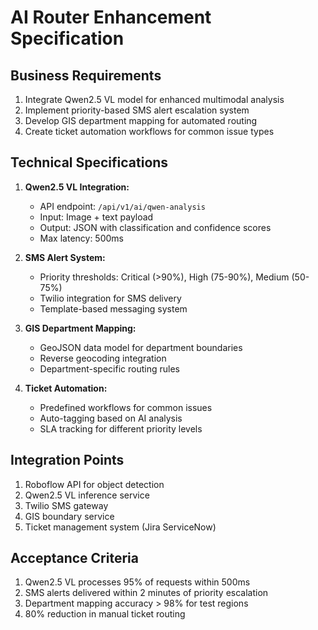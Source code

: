 # AI Router Enhancement Specification

## Business Requirements
1. Integrate Qwen2.5 VL model for enhanced multimodal analysis
2. Implement priority-based SMS alert escalation system
3. Develop GIS department mapping for automated routing
4. Create ticket automation workflows for common issue types

## Technical Specifications
1. **Qwen2.5 VL Integration:**
   - API endpoint: `/api/v1/ai/qwen-analysis`
   - Input: Image + text payload
   - Output: JSON with classification and confidence scores
   - Max latency: 500ms

2. **SMS Alert System:**
   - Priority thresholds: Critical (>90%), High (75-90%), Medium (50-75%)
   - Twilio integration for SMS delivery
   - Template-based messaging system

3. **GIS Department Mapping:**
   - GeoJSON data model for department boundaries
   - Reverse geocoding integration
   - Department-specific routing rules

4. **Ticket Automation:**
   - Predefined workflows for common issues
   - Auto-tagging based on AI analysis
   - SLA tracking for different priority levels

## Integration Points
1. Roboflow API for object detection
2. Qwen2.5 VL inference service
3. Twilio SMS gateway
4. GIS boundary service
5. Ticket management system (Jira ServiceNow)

## Acceptance Criteria
1. Qwen2.5 VL processes 95% of requests within 500ms
2. SMS alerts delivered within 2 minutes of priority escalation
3. Department mapping accuracy > 98% for test regions
4. 80% reduction in manual ticket routing